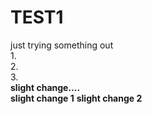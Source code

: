 # TEST1
just trying something out  
1.  
2.  
3.  
**slight change....**  
**slight change 1**
**slight change 2**
